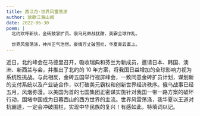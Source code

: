 ```yaml
---
title: 西江月·世界风雷荡涤
author: 放歌江海山阙
date: 2022-06-30
poem: |
  北约欢呼新伙，金砖鼓掌扩员。俄乌兄弟战犹酣，美霸全球作乱。

  世界风雷荡涤，神州正气浩然。豪情万丈破围栏，华夏青云直上。
---
```


近日，北约峰会在马德里召开，吸收瑞典和芬兰为新成员，邀请日本、韩国、澳洲、新西兰与会，并推出了北约的 10 年方案，将我国日益增加的全球影响力视为系统性挑战。与此相反，金砖五国举行视屏峰会，一致同意金砖扩员计划，谋划新的支付系统以及产业链合作，以打破美元霸权和创新世界经济秩序。俄乌战事已经五月，风烟弥漫。以美国为首的七国集团正密谋实施针对我国一带一路方案的破坏行动，围堵中国成为日暮西山的西方世界的主流。世界风雷荡涤，我华夏以王道对抗霸道，一定会冲破围栏，实现中华民族的复兴！有感如此，特填词以记。
